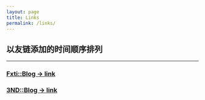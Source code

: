 ```yaml
---
layout: page
title: Links
permalink: /links/
---
```


## 以友链添加的时间顺序排列

***

### [Fxti::Blog -> link](http://blog.fxti.xyz)

### [3ND::Blog -> link](https://3nd.xyz)

